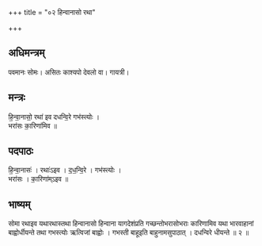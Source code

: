 +++
title = "०२ हिन्वानासो रथा"

+++
## अधिमन्त्रम्
पवमानः सोमः। असितः काश्यपो देवलो वा। गायत्री।

## मन्त्रः
हि॒न्वा॒नासो॒ रथा॑ इव दधन्वि॒रे गभ॑स्त्योः ।  
भरा॑सः का॒रिणा॑मिव ॥

## पदपाठः
हि॒न्वा॒नासः॑ । रथाः॑ऽइव । द॒ध॒न्वि॒रे । गभ॑स्त्योः ।  
भरा॑सः । का॒रिणा॑म्ऽइव ॥

## भाष्यम्
सोमा रथाइव यथारथास्तथा हिन्वानासो हिन्वाना यागदेशंप्रति गच्छन्तोभरासोभराः कारिणामिव यथा भारवाहानां बाह्वोर्धीयन्ते तथा गभस्त्योः ऋत्विजां बाह्वोः । गभस्ती बाहूइति बाहुनामसुपाठात् । दधन्विरे धीयन्ते ॥ २ ॥